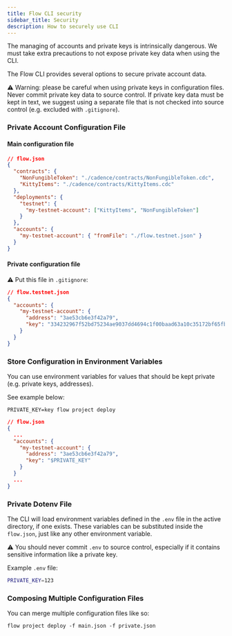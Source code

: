 ```yaml
---
title: Flow CLI security
sidebar_title: Security
description: How to securely use CLI
---
```


The managing of accounts and private keys is intrinsically dangerous. 
We must take extra precautions to not expose private key data when using
the CLI.

The Flow CLI provides several options to secure private account data.

⚠️ Warning: please be careful when using private keys in configuration files. 
Never commit private key data to source control.
If private key data must be kept in text, we suggest using a separate file
that is not checked into source control (e.g. excluded with `.gitignore`).

### Private Account Configuration File

#### Main configuration file
```json
// flow.json
{
  "contracts": {
    "NonFungibleToken": "./cadence/contracts/NonFungibleToken.cdc",
    "KittyItems": "./cadence/contracts/KittyItems.cdc"
  },
  "deployments": {
    "testnet": {
      "my-testnet-account": ["KittyItems", "NonFungibleToken"]
    }
  },
  "accounts": {
    "my-testnet-account": { "fromFile": "./flow.testnet.json" }
  }
}
```

#### Private configuration file

⚠️ Put this file in `.gitignore`:

```json
// flow.testnet.json
{
  "accounts": {
    "my-testnet-account": {
      "address": "3ae53cb6e3f42a79",
      "key": "334232967f52bd75234ae9037dd4694c1f00baad63a10c35172bf65fbb8ad1111"
    }
  }
}
```

### Store Configuration in Environment Variables

You can use environment variables for values that should be kept private (e.g. private keys, addresses).

See example below:

```shell
PRIVATE_KEY=key flow project deploy
```

```json
// flow.json
{
  ...
  "accounts": {
    "my-testnet-account": {
      "address": "3ae53cb6e3f42a79",
      "key": "$PRIVATE_KEY"
    }
  }
  ...
}
```

### Private Dotenv File

The CLI will load environment variables defined in the `.env` file in the active directory, if one exists. 
These variables can be substituted inside the `flow.json`, 
just like any other environment variable.

⚠️ You should never commit `.env` to source control, 
especially if it contains sensitive information 
like a private key.

Example `.env` file:
```bash
PRIVATE_KEY=123
```

### Composing Multiple Configuration Files

You can merge multiple configuration files like so:

```shell
flow project deploy -f main.json -f private.json
```
